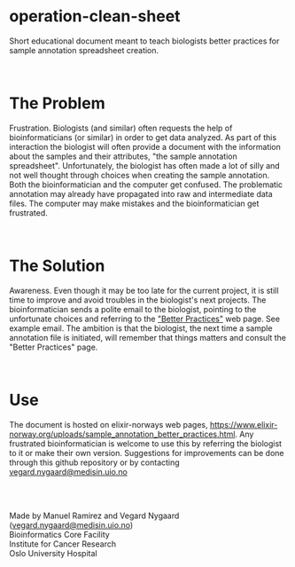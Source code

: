 
# operation-clean-sheet

Short educational document meant to teach biologists better practices for sample annotation spreadsheet creation.

<br/>

# The Problem

Frustration. Biologists (and similar) often requests the help of bioinformaticians (or similar) in order to get data analyzed. As part of this interaction the biologist will often provide a document with the information about the samples and their attributes, "the sample annotation spreadsheet". Unfortunately, the biologist has often made a lot of silly and not well thought through choices when creating the sample annotation. Both the bioinformatician and the computer get confused. The problematic annotation may already have propagated into raw and intermediate data files. The computer may make mistakes and the bioinformatician get frustrated. 

<br/>

# The Solution

Awareness. Even though it may be too late for the current project, it is still time to improve and avoid troubles in the biologist's next projects. The bioinformatician sends a polite email to the biologist, pointing to the unfortunate choices and referring to the ["Better Practices"](https://www.elixir-norway.org/uploads/sample_annotation_better_practices.html) web page. See example email. The ambition is that the biologist, the next time a sample annotation file is initiated, will remember that things matters and consult the "Better Practices" page.

<br/>

# Use

The document is hosted on elixir-norways web pages, https://www.elixir-norway.org/uploads/sample_annotation_better_practices.html.
Any frustrated bioinformatician is welcome to use this by referring the biologist to it or make their own version. Suggestions for improvements can be done through this github repository or by contacting vegard.nygaard@medisin.uio.no

<br/>
<br/>

Made by Manuel Ramirez and Vegard Nygaard (vegard.nygaard@medisin.uio.no) <br/>
Bioinformatics Core Facility<br/>
Institute for Cancer Research<br/>
Oslo University Hospital<br/>
<br/>








